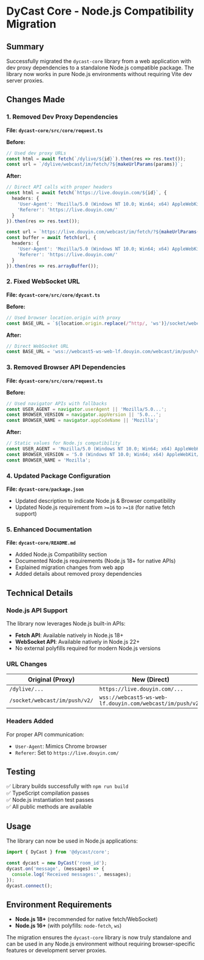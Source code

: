 # DyCast Core - Node.js Compatibility Migration

## Summary

Successfully migrated the `dycast-core` library from a web application with dev proxy dependencies to a standalone Node.js compatible package. The library now works in pure Node.js environments without requiring Vite dev server proxies.

## Changes Made

### 1. Removed Dev Proxy Dependencies

**File: `dycast-core/src/core/request.ts`**

**Before:**
```typescript
// Used dev proxy URLs
const html = await fetch(`/dylive/${id}`).then(res => res.text());
const url = `/dylive/webcast/im/fetch/?${makeUrlParams(params)}`;
```

**After:**
```typescript
// Direct API calls with proper headers
const html = await fetch(`https://live.douyin.com/${id}`, {
  headers: {
    'User-Agent': 'Mozilla/5.0 (Windows NT 10.0; Win64; x64) AppleWebKit/537.36 (KHTML, like Gecko) Chrome/136.0.0.0 Safari/537.36 Edg/136.0.0.0',
    'Referer': 'https://live.douyin.com/'
  }
}).then(res => res.text());

const url = `https://live.douyin.com/webcast/im/fetch/?${makeUrlParams(params)}`;
const buffer = await fetch(url, {
  headers: {
    'User-Agent': 'Mozilla/5.0 (Windows NT 10.0; Win64; x64) AppleWebKit/537.36 (KHTML, like Gecko) Chrome/136.0.0.0 Safari/537.36 Edg/136.0.0.0',
    'Referer': 'https://live.douyin.com/'
  }
}).then(res => res.arrayBuffer());
```

### 2. Fixed WebSocket URL

**File: `dycast-core/src/core/dycast.ts`**

**Before:**
```typescript
// Used browser location.origin with proxy
const BASE_URL = `${location.origin.replace(/^http/, 'ws')}/socket/webcast/im/push/v2/`;
```

**After:**
```typescript
// Direct WebSocket URL
const BASE_URL = 'wss://webcast5-ws-web-lf.douyin.com/webcast/im/push/v2/';
```

### 3. Removed Browser API Dependencies

**File: `dycast-core/src/core/request.ts`**

**Before:**
```typescript
// Used navigator APIs with fallbacks
const USER_AGENT = navigator.userAgent || 'Mozilla/5.0...';
const BROWSER_VERSION = navigator.appVersion || '5.0...';
const BROWSER_NAME = navigator.appCodeName || 'Mozilla';
```

**After:**
```typescript
// Static values for Node.js compatibility
const USER_AGENT = 'Mozilla/5.0 (Windows NT 10.0; Win64; x64) AppleWebKit/537.36 (KHTML, like Gecko) Chrome/134.0.0.0 Safari/537.36';
const BROWSER_VERSION = '5.0 (Windows NT 10.0; Win64; x64) AppleWebKit/537.36 (KHTML, like Gecko) Chrome/134.0.0.0 Safari/537.36';
const BROWSER_NAME = 'Mozilla';
```

### 4. Updated Package Configuration

**File: `dycast-core/package.json`**

- Updated description to indicate Node.js & Browser compatibility
- Updated Node.js requirement from `>=16` to `>=18` (for native fetch support)

### 5. Enhanced Documentation

**File: `dycast-core/README.md`**

- Added Node.js Compatibility section
- Documented Node.js requirements (Node.js 18+ for native APIs)
- Explained migration changes from web app
- Added details about removed proxy dependencies

## Technical Details

### Node.js API Support

The library now leverages Node.js built-in APIs:
- **Fetch API**: Available natively in Node.js 18+
- **WebSocket API**: Available natively in Node.js 22+
- No external polyfills required for modern Node.js versions

### URL Changes

| Original (Proxy) | New (Direct) |
|------------------|--------------|
| `/dylive/...` | `https://live.douyin.com/...` |
| `/socket/webcast/im/push/v2/` | `wss://webcast5-ws-web-lf.douyin.com/webcast/im/push/v2/` |

### Headers Added

For proper API communication:
- `User-Agent`: Mimics Chrome browser
- `Referer`: Set to `https://live.douyin.com/`

## Testing

✅ Library builds successfully with `npm run build`  
✅ TypeScript compilation passes  
✅ Node.js instantiation test passes  
✅ All public methods are available  

## Usage

The library can now be used in Node.js applications:

```javascript
import { DyCast } from '@dycast/core';

const dycast = new DyCast('room_id');
dycast.on('message', (messages) => {
  console.log('Received messages:', messages);
});
dycast.connect();
```

## Environment Requirements

- **Node.js 18+** (recommended for native fetch/WebSocket)
- **Node.js 16+** (with polyfills: `node-fetch`, `ws`)

The migration ensures the `dycast-core` library is now truly standalone and can be used in any Node.js environment without requiring browser-specific features or development server proxies.